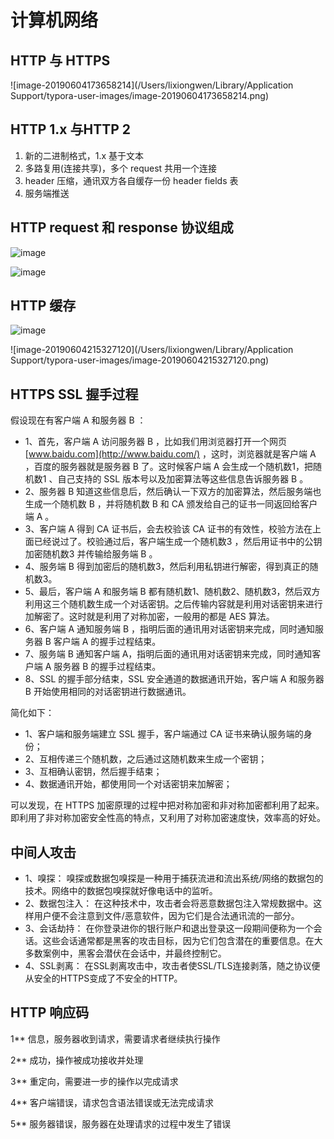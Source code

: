 #  计算机网络

## HTTP 与 HTTPS

![image-20190604173658214](/Users/lixiongwen/Library/Application Support/typora-user-images/image-20190604173658214.png)

## HTTP 1.x 与HTTP 2

1. 新的二进制格式，1.x 基于文本
2. 多路复用(连接共享)，多个 request 共用一个连接
3. header 压缩，通讯双方各自缓存一份 header fields 表
4. 服务端推送

## HTTP request 和 response 协议组成

![image](https://camo.githubusercontent.com/865183d09938ef9eb0dbc9fcd0bde52beeb63758/68747470733a2f2f75706c6f61642d696d616765732e6a69616e7368752e696f2f75706c6f61645f696d616765732f323936343434362d666466623161386663653864653934362e706e673f696d6167654d6f6772322f6175746f2d6f7269656e742f)

![image](https://camo.githubusercontent.com/06f38586e2140c86f92b8073fd1c23befad3c659/68747470733a2f2f75706c6f61642d696d616765732e6a69616e7368752e696f2f75706c6f61645f696d616765732f323936343434362d316334636162343666323730643865652e6a70673f696d6167654d6f6772322f6175746f2d6f7269656e742f)

## HTTP 缓存

![image](https://github.com/guoxiaoxing/android-open-framwork-analysis/raw/master/art/okhttp/http_cache_structure.png)

![image-20190604215327120](/Users/lixiongwen/Library/Application Support/typora-user-images/image-20190604215327120.png)

## HTTPS SSL 握手过程

假设现在有客户端 A 和服务器 B ：

- 1、首先，客户端 A 访问服务器 B ，比如我们用浏览器打开一个网页 [www.baidu.com](http://www.baidu.com/) ，这时，浏览器就是客户端 A ，百度的服务器就是服务器 B 了。这时候客户端 A 会生成一个随机数1，把随机数1 、自己支持的 SSL 版本号以及加密算法等这些信息告诉服务器 B 。
- 2、服务器 B 知道这些信息后，然后确认一下双方的加密算法，然后服务端也生成一个随机数 B ，并将随机数 B 和 CA 颁发给自己的证书一同返回给客户端 A 。
- 3、客户端 A 得到 CA 证书后，会去校验该 CA 证书的有效性，校验方法在上面已经说过了。校验通过后，客户端生成一个随机数3 ，然后用证书中的公钥加密随机数3 并传输给服务端 B 。
- 4、服务端 B 得到加密后的随机数3，然后利用私钥进行解密，得到真正的随机数3。
- 5、最后，客户端 A 和服务端 B 都有随机数1、随机数2、随机数3，然后双方利用这三个随机数生成一个对话密钥。之后传输内容就是利用对话密钥来进行加解密了。这时就是利用了对称加密，一般用的都是 AES 算法。
- 6、客户端 A 通知服务端 B ，指明后面的通讯用对话密钥来完成，同时通知服务器 B 客户端 A 的握手过程结束。
- 7、服务端 B 通知客户端 A，指明后面的通讯用对话密钥来完成，同时通知客户端 A 服务器 B 的握手过程结束。
- 8、SSL 的握手部分结束，SSL 安全通道的数据通讯开始，客户端 A 和服务器 B 开始使用相同的对话密钥进行数据通讯。

简化如下：

- 1、客户端和服务端建立 SSL 握手，客户端通过 CA 证书来确认服务端的身份；
- 2、互相传递三个随机数，之后通过这随机数来生成一个密钥；
- 3、互相确认密钥，然后握手结束；
- 4、数据通讯开始，都使用同一个对话密钥来加解密；

可以发现，在 HTTPS 加密原理的过程中把对称加密和非对称加密都利用了起来。即利用了非对称加密安全性高的特点，又利用了对称加密速度快，效率高的好处。

## 中间人攻击

- 1、嗅探： 嗅探或数据包嗅探是一种用于捕获流进和流出系统/网络的数据包的技术。网络中的数据包嗅探就好像电话中的监听。
- 2、数据包注入： 在这种技术中，攻击者会将恶意数据包注入常规数据中。这样用户便不会注意到文件/恶意软件，因为它们是合法通讯流的一部分。
- 3、会话劫持： 在你登录进你的银行账户和退出登录这一段期间便称为一个会话。这些会话通常都是黑客的攻击目标，因为它们包含潜在的重要信息。在大多数案例中，黑客会潜伏在会话中，并最终控制它。
- 4、SSL剥离： 在SSL剥离攻击中，攻击者使SSL/TLS连接剥落，随之协议便从安全的HTTPS变成了不安全的HTTP。

## HTTP 响应码

1**	信息，服务器收到请求，需要请求者继续执行操作

2**	成功，操作被成功接收并处理

3**	重定向，需要进一步的操作以完成请求

4**	客户端错误，请求包含语法错误或无法完成请求

5**	服务器错误，服务器在处理请求的过程中发生了错误